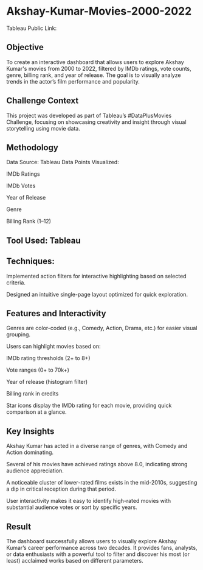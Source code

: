# Akshay-Kumar-Movies-2000-2022
Tableau Public Link: 

## Objective
To create an interactive dashboard that allows users to explore Akshay Kumar's movies from 2000 to 2022, filtered by IMDb ratings, vote counts, genre, billing rank, and year of release. The goal is to visually analyze trends in the actor’s film performance and popularity.

## Challenge Context
This project was developed as part of Tableau’s #DataPlusMovies Challenge, focusing on showcasing creativity and insight through visual storytelling using movie data.

## Methodology
Data Source: Tableau
Data Points Visualized:

IMDb Ratings

IMDb Votes

Year of Release

Genre

Billing Rank (1–12)

## Tool Used: Tableau

##  Techniques:

Implemented action filters for interactive highlighting based on selected criteria.

Designed an intuitive single-page layout optimized for quick exploration.

## Features and Interactivity
Genres are color-coded (e.g., Comedy, Action, Drama, etc.) for easier visual grouping.

Users can highlight movies based on:

IMDb rating thresholds (2+ to 8+)

Vote ranges (0+ to 70k+)

Year of release (histogram filter)

Billing rank in credits

Star icons display the IMDb rating for each movie, providing quick comparison at a glance.

## Key Insights
Akshay Kumar has acted in a diverse range of genres, with Comedy and Action dominating.

Several of his movies have achieved ratings above 8.0, indicating strong audience appreciation.

A noticeable cluster of lower-rated films exists in the mid-2010s, suggesting a dip in critical reception during that period.

User interactivity makes it easy to identify high-rated movies with substantial audience votes or sort by specific years.

## Result
The dashboard successfully allows users to visually explore Akshay Kumar’s career performance across two decades. It provides fans, analysts, or data enthusiasts with a powerful tool to filter and discover his most (or least) acclaimed works based on different parameters.
